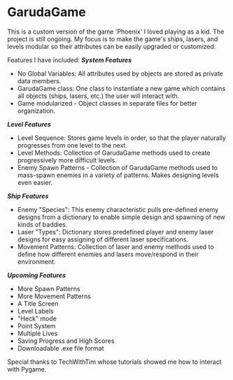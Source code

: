# GarudaGame
This is a custom version of the game 'Phoenix' I loved playing as a kid. The project is still ongoing. 
My focus is to make the game's ships, lasers, and levels modular so their attributes can be easily upgraded or customized.

Features I have included:
***System Features***
- No Global Variables: All attributes used by objects are stored as private data members.
- GarudaGame class: One class to instantiate a new game which contains all objects (ships, lasers, etc.) the user will interact with.
- Game modularized - Object classes in separate files for better organization.

***Level Features***
- Level Sequence: Stores game levels in order, so that the player naturally progresses from one level to the next.
- Level Methods: Collection of GarudaGame methods used to create progressively more difficult levels.
- Enemy Spawn Patterns - Collection of GarudaGame methods used to mass-spawn enemies in a variety of patterns. Makes designing levels even easier.

***Ship Features***
- Enemy "Species": This enemy characteristic pulls pre-defined enemy designs from a dictionary to enable simple design and spawning of new kinds of baddies.
- Laser "Types": Dictionary stores predefined player and enemy laser designs for easy assigning of different laser specifications.
- Movement Patterns: Collection of laser and enemy methods used to define how different enemies and lasers move/respond in their environment.

***Upcoming Features***
- More Spawn Patterns
- More Movement Patterns
- A Title Screen
- Level Labels
- "Heck" mode
- Point System
- Multiple Lives
- Saving Progress and High Scores
- Downloadable .exe file format

Special thanks to TechWithTim whose tutorials showed me how to interact with Pygame.
